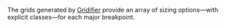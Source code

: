 ---
---

The grids generated by [Gridifier](https://gridifier.web-dev.tools) provide an array of sizing options—with explicit classes—for each major breakpoint.
